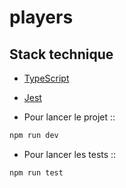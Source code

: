 # players
## Stack technique

- [TypeScript](https://www.typescriptlang.org/)
- [Jest](https://jestjs.io/)

- Pour lancer le projet ::

```bash
npm run dev
```

- Pour lancer les tests ::

```bash
npm run test
```

